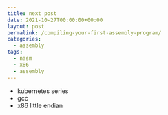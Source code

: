 ```yaml
---
title: next post
date: 2021-10-27T00:00:00+00:00
layout: post
permalink: /compiling-your-first-assembly-program/
categories:
  - assembly
tags:
  - nasm
  - x86
  - assembly
---
```


* kubernetes series
* gcc
* x86 little endian
